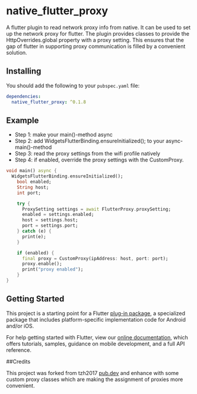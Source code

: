 # native_flutter_proxy

A flutter plugin to read network proxy info from native. It can be used to set up the network proxy for flutter.
The plugin provides classes to provide the HttpOverrides.global property with a proxy setting.
This ensures that the gap of flutter in supporting proxy communication is filled by a convenient solution.

## Installing

You should add the following to your `pubspec.yaml` file:

```yaml
dependencies:
  native_flutter_proxy: ^0.1.8
```


## Example

- Step 1: make your main()-method async
- Step 2: add WidgetsFlutterBinding.ensureInitialized(); to your async-main()-method
- Step 3: read the proxy settings from the wifi profile natively
- Step 4: if enabled, override the proxy settings with the CustomProxy.

```dart
void main() async {
  WidgetsFlutterBinding.ensureInitialized();
    bool enabled;
    String host;
    int port;

    try {
      ProxySetting settings = await FlutterProxy.proxySetting;
      enabled = settings.enabled;
      host = settings.host;
      port = settings.port;
    } catch (e) {
      print(e);
    }

    if (enabled) {
      final proxy = CustomProxy(ipAddress: host, port: port);
      proxy.enable();
      print("proxy enabled");
    }
}
```

## Getting Started

This project is a starting point for a Flutter
[plug-in package](https://flutter.dev/developing-packages/),
a specialized package that includes platform-specific implementation code for
Android and/or iOS.

For help getting started with Flutter, view our 
[online documentation](https://flutter.dev/docs), which offers tutorials, 
samples, guidance on mobile development, and a full API reference.

##Credits

This project was forked from tzh2017 [pub.dev](https://pub.dev/packages/flutter_proxy) and enhance with some custom proxy classes which are making the assignment of proxies more convenient.